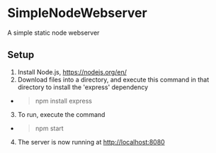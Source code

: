 # SimpleNodeWebserver
A simple static node webserver

## Setup
1. Install Node.js, https://nodejs.org/en/
2. Download files into a directory, and execute this command in that directory to install the 'express' dependency  
  *  >npm install express
3. To run, execute the command
  *  >npm start
4. The server is now running at [http://localhost:8080](http://localhost:8080)
